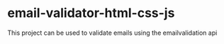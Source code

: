 # email-validator-html-css-js
 This project can be used to validate emails using the emailvalidation api